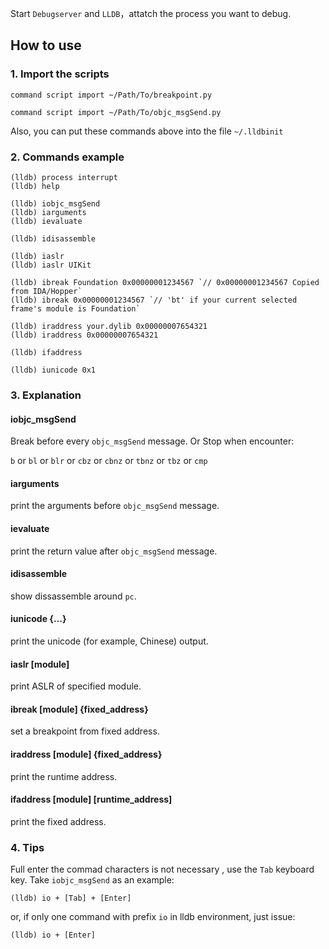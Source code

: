 

Start `Debugserver` and `LLDB`，attatch the process you want to debug.

## How to use

### 1. Import the scripts

`command script import ~/Path/To/breakpoint.py`

`command script import ~/Path/To/objc_msgSend.py`

Also, you can put these commands above into the file `~/.lldbinit` 


### 2. Commands example

```
(lldb) process interrupt
(lldb) help

(lldb) iobjc_msgSend
(lldb) iarguments
(lldb) ievaluate

(lldb) idisassemble

(lldb) iaslr
(lldb) iaslr UIKit

(lldb) ibreak Foundation 0x00000001234567 `// 0x00000001234567 Copied from IDA/Hopper`
(lldb) ibreak 0x00000001234567 `// 'bt' if your current selected frame's module is Foundation`

(lldb) iraddress your.dylib 0x00000007654321 
(lldb) iraddress 0x00000007654321

(lldb) ifaddress

(lldb) iunicode 0x1

```


### 3. Explanation

#### iobjc_msgSend

Break before every `objc_msgSend` message. Or Stop when encounter:

`b` or `bl` or `blr` or `cbz` or `cbnz` or `tbnz` or `tbz` or `cmp`


#### iarguments
print the arguments before `objc_msgSend` message.

#### ievaluate
print the return value after `objc_msgSend` message.

#### idisassemble
show dissassemble around `pc`.

#### iunicode {...}
print the unicode (for example, Chinese) output.

#### iaslr [module]
print ASLR of specified module.

#### ibreak [module] {fixed_address}
set a breakpoint from fixed address.

#### iraddress [module] {fixed_address}
print the runtime address.

#### ifaddress [module] [runtime_address]
print the fixed address.

### 4. Tips

Full enter the commad characters is not necessary , use the `Tab` keyboard key. Take `iobjc_msgSend` as an example:

`(lldb) io + [Tab] + [Enter]`

or, if only one command with prefix `io` in lldb environment, just issue:

`(lldb) io + [Enter]`

